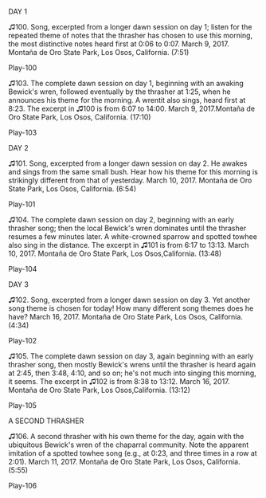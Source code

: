 DAY 1

♫100. Song, excerpted from a longer dawn session on day 1; listen for
the repeated theme of notes that the thrasher has chosen to use this
morning, the most distinctive notes heard first at 0:06 to 0:07. March
9, 2017. Montaña de Oro State Park, Los Osos, California. (7:51)

Play-100

♫103. The complete dawn session on day 1, beginning with an awaking Bewick's wren, followed eventually by the thrasher at 1:25, when he announces his theme for the morning. A wrentit also sings, heard first at 8:23. The excerpt in ♫100 is from 6:07 to 14:00. March 9, 2017.Montaña de Oro State Park, Los Osos, California. (17:10)

Play-103

DAY 2

♫101. Song, excerpted from a longer dawn session on day 2. He awakes
and sings from the same small bush. Hear how his theme for this morning
is strikingly different from that of yesterday. March 10, 2017. Montaña
de Oro State Park, Los Osos, California. (6:54)

Play-101

♫104. The complete dawn session on day 2, beginning with an early thrasher song; then the local Bewick's wren dominates until the thrasher resumes a few minutes later. A white-crowned sparrow and spotted towhee also sing in the distance. The excerpt in ♫101 is from 6:17 to 13:13. March 10, 2017. Montaña de Oro State Park, Los Osos,California. (13:48)

Play-104

DAY 3

♫102. Song, excerpted from a longer dawn session on day 3. Yet another
song theme is chosen for today! How many different song themes does he
have? March 16, 2017. Montaña de Oro State Park, Los Osos, California.
(4:34)

Play-102

♫105. The complete dawn session on day 3, again beginning with an early thrasher song, then mostly Bewick's wrens until the thrasher is heard again at 2:45, then 3:48, 4:10, and so on; he's not much into singing this morning, it seems. The excerpt in ♫102 is from 8:38 to 13:12. March 16, 2017. Montaña de Oro State Park, Los Osos,California. (13:12)

Play-105

A SECOND THRASHER

♫106. A second thrasher with his own theme for the day, again with the
ubiquitous Bewick's wren of the chaparral community. Note the apparent
imitation of a spotted towhee song (e.g., at 0:23, and three times in a
row at 2:01). March 11, 2017. Montaña de Oro State Park, Los Osos,
California. (5:55)

Play-106


